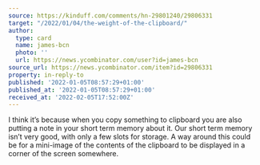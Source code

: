 ```yaml
---
source: https://kinduff.com/comments/hn-29801240/29806331
target: "/2022/01/04/the-weight-of-the-clipboard/"
author:
  type: card
  name: james-bcn
  photo: ''
  url: https://news.ycombinator.com/user?id=james-bcn
source_url: https://news.ycombinator.com/item?id=29806331
property: in-reply-to
published: '2022-01-05T08:57:29+01:00'
published_at: '2022-01-05T08:57:29+01:00'
received_at: '2022-02-05T17:52:00Z'
---
```


I think it’s because when you copy something to clipboard you are also putting a note in your short term memory about it. Our short term memory isn’t very good, with only a few slots for storage. A way around this could be for a mini-image of the contents of the clipboard to be displayed in a corner of the screen somewhere.